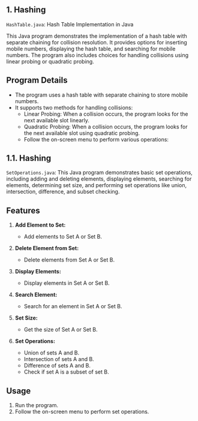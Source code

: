 1\. Hashing
-----------

`HashTable.java`: 
 Hash Table Implementation in Java

This Java program demonstrates the implementation of a hash table with separate chaining for collision resolution. It provides options for inserting mobile numbers, displaying the hash table, and searching for mobile numbers. The program also includes choices for handling collisions using linear probing or quadratic probing.

## Program Details

- The program uses a hash table with separate chaining to store mobile numbers.
- It supports two methods for handling collisions:
  - Linear Probing: When a collision occurs, the program looks for the next available slot linearly.
  - Quadratic Probing: When a collision occurs, the program looks for the next available slot using quadratic probing.
  - Follow the on-screen menu to perform various operations:

1.1\. Hashing
-----------
`SetOperations.java`:
This Java program demonstrates basic set operations, including adding and deleting elements, displaying elements, searching for elements, determining set size, and performing set operations like union, intersection, difference, and subset checking.

## Features

1. **Add Element to Set:**
   - Add elements to Set A or Set B.

2. **Delete Element from Set:**
   - Delete elements from Set A or Set B.

3. **Display Elements:**
   - Display elements in Set A or Set B.

4. **Search Element:**
   - Search for an element in Set A or Set B.

5. **Set Size:**
   - Get the size of Set A or Set B.

6. **Set Operations:**
   - Union of sets A and B.
   - Intersection of sets A and B.
   - Difference of sets A and B.
   - Check if set A is a subset of set B.

## Usage

1. Run the program.
2. Follow the on-screen menu to perform set operations.
